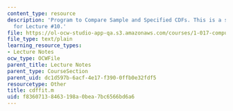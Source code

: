 ```yaml
---
content_type: resource
description: 'Program to Compare Sample and Specified CDFs. This is a supporting file
  for Lecture #10.'
file: https://ol-ocw-studio-app-qa.s3.amazonaws.com/courses/1-017-computing-and-data-analysis-for-environmental-applications-fall-2003/f83607138463198a0bea7bc6566bd6a6_cdffit.m
file_type: text/plain
learning_resource_types:
- Lecture Notes
ocw_type: OCWFile
parent_title: Lecture Notes
parent_type: CourseSection
parent_uid: dc1d597b-6acf-4e17-f390-0ffb0e32fdf5
resourcetype: Other
title: cdffit.m
uid: f8360713-8463-198a-0bea-7bc6566bd6a6
---
```

